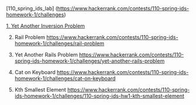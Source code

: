 [110_spring_ids_lab] (https://www.hackerrank.com/contests/110-spring-ids-homework-1/challenges)

[1. Yet Another Inversion Problem](https://www.hackerrank.com/contests/110-spring-ids-homework-1/challenges/yet-another-inversion-problem)

2. Rail Problem
https://www.hackerrank.com/contests/110-spring-ids-homework-1/challenges/rail-problem

3. Yet Another Rails Problem
https://www.hackerrank.com/contests/110-spring-ids-homework-1/challenges/yet-another-rails-problem

4. Cat on Keyboard
https://www.hackerrank.com/contests/110-spring-ids-homework-1/challenges/cat-on-keyboard

5. Kth Smallest Element
https://www.hackerrank.com/contests/110-spring-ids-homework-1/challenges/110-spring-ids-hw1-kth-smallest-element

